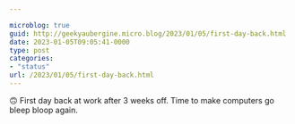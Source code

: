 ```yaml
---

microblog: true
guid: http://geekyaubergine.micro.blog/2023/01/05/first-day-back.html
date: 2023-01-05T09:05:41-0000
type: post
categories:
- "status"
url: /2023/01/05/first-day-back.html
---
```

🙃 First day back at work after 3 weeks off. Time to make computers go bleep bloop again.
